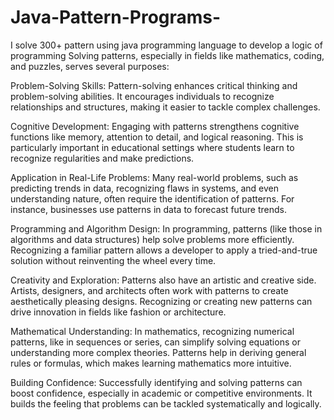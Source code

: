 # Java-Pattern-Programs-
I solve 300+ pattern using java programming language to develop a logic of programming Solving patterns, especially in fields like mathematics, coding, and puzzles, serves several purposes:

Problem-Solving Skills: Pattern-solving enhances critical thinking and problem-solving abilities. It encourages individuals to recognize relationships and structures, making it easier to tackle complex challenges.

Cognitive Development: Engaging with patterns strengthens cognitive functions like memory, attention to detail, and logical reasoning. This is particularly important in educational settings where students learn to recognize regularities and make predictions.

Application in Real-Life Problems: Many real-world problems, such as predicting trends in data, recognizing flaws in systems, and even understanding nature, often require the identification of patterns. For instance, businesses use patterns in data to forecast future trends.

Programming and Algorithm Design: In programming, patterns (like those in algorithms and data structures) help solve problems more efficiently. Recognizing a familiar pattern allows a developer to apply a tried-and-true solution without reinventing the wheel every time.

Creativity and Exploration: Patterns also have an artistic and creative side. Artists, designers, and architects often work with patterns to create aesthetically pleasing designs. Recognizing or creating new patterns can drive innovation in fields like fashion or architecture.

Mathematical Understanding: In mathematics, recognizing numerical patterns, like in sequences or series, can simplify solving equations or understanding more complex theories. Patterns help in deriving general rules or formulas, which makes learning mathematics more intuitive.

Building Confidence: Successfully identifying and solving patterns can boost confidence, especially in academic or competitive environments. It builds the feeling that problems can be tackled systematically and logically.
